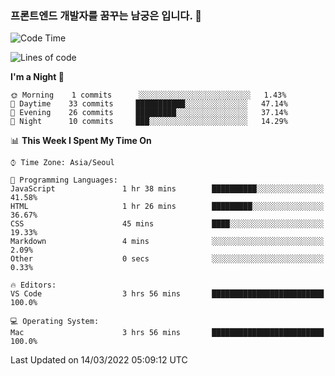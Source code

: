 ### 프론트엔드 개발자를 꿈꾸는 남궁은 입니다. 👋

<!--START_SECTION:waka-->
![Code Time](http://img.shields.io/badge/Code%20Time-5%20hrs%2018%20mins-blue)

![Lines of code](https://img.shields.io/badge/From%20Hello%20World%20I%27ve%20Written-1%20Thousand%20lines%20of%20code-blue)

**I'm a Night 🦉** 

```text
🌞 Morning    1 commits      ░░░░░░░░░░░░░░░░░░░░░░░░░   1.43% 
🌆 Daytime    33 commits     ███████████░░░░░░░░░░░░░░   47.14% 
🌃 Evening    26 commits     █████████░░░░░░░░░░░░░░░░   37.14% 
🌙 Night      10 commits     ███░░░░░░░░░░░░░░░░░░░░░░   14.29%

```


📊 **This Week I Spent My Time On** 

```text
⌚︎ Time Zone: Asia/Seoul

💬 Programming Languages: 
JavaScript               1 hr 38 mins        ██████████░░░░░░░░░░░░░░░   41.58% 
HTML                     1 hr 26 mins        █████████░░░░░░░░░░░░░░░░   36.67% 
CSS                      45 mins             ████░░░░░░░░░░░░░░░░░░░░░   19.33% 
Markdown                 4 mins              ░░░░░░░░░░░░░░░░░░░░░░░░░   2.09% 
Other                    0 secs              ░░░░░░░░░░░░░░░░░░░░░░░░░   0.33%

🔥 Editors: 
VS Code                  3 hrs 56 mins       █████████████████████████   100.0%

💻 Operating System: 
Mac                      3 hrs 56 mins       █████████████████████████   100.0%

```


 Last Updated on 14/03/2022 05:09:12 UTC
<!--END_SECTION:waka-->
